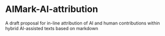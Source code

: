 # AIMark-AI-attribution
A draft proposal for in-line attribution of AI and human contributions within hybrid AI-assisted texts based on markdown
